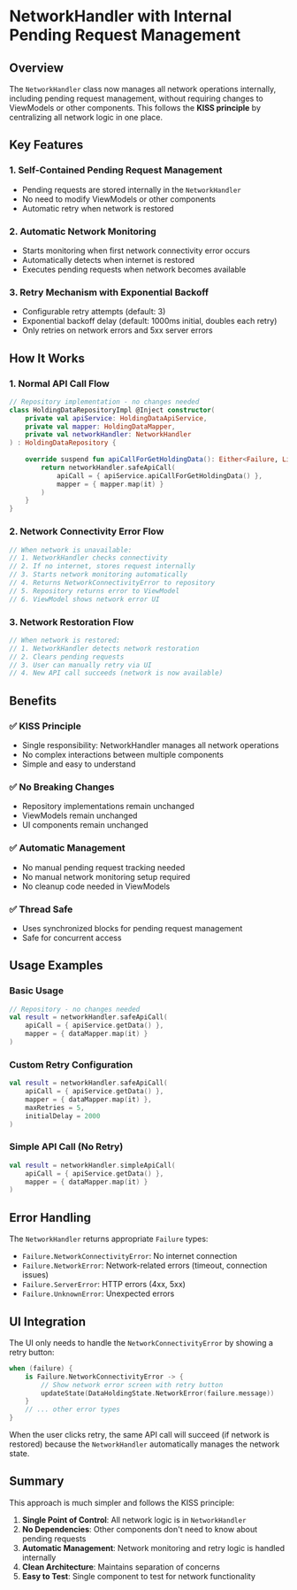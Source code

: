 # NetworkHandler with Internal Pending Request Management

## Overview

The `NetworkHandler` class now manages all network operations internally, including pending request management, without requiring changes to ViewModels or other components. This follows the **KISS principle** by centralizing all network logic in one place.

## Key Features

### 1. **Self-Contained Pending Request Management**
- Pending requests are stored internally in the `NetworkHandler`
- No need to modify ViewModels or other components
- Automatic retry when network is restored

### 2. **Automatic Network Monitoring**
- Starts monitoring when first network connectivity error occurs
- Automatically detects when internet is restored
- Executes pending requests when network becomes available

### 3. **Retry Mechanism with Exponential Backoff**
- Configurable retry attempts (default: 3)
- Exponential backoff delay (default: 1000ms initial, doubles each retry)
- Only retries on network errors and 5xx server errors

## How It Works

### 1. **Normal API Call Flow**
```kotlin
// Repository implementation - no changes needed
class HoldingDataRepositoryImpl @Inject constructor(
    private val apiService: HoldingDataApiService,
    private val mapper: HoldingDataMapper,
    private val networkHandler: NetworkHandler
) : HoldingDataRepository {
    
    override suspend fun apiCallForGetHoldingData(): Either<Failure, List<HoldingData?>> {
        return networkHandler.safeApiCall(
            apiCall = { apiService.apiCallForGetHoldingData() },
            mapper = { mapper.map(it) }
        )
    }
}
```

### 2. **Network Connectivity Error Flow**
```kotlin
// When network is unavailable:
// 1. NetworkHandler checks connectivity
// 2. If no internet, stores request internally
// 3. Starts network monitoring automatically
// 4. Returns NetworkConnectivityError to repository
// 5. Repository returns error to ViewModel
// 6. ViewModel shows network error UI
```

### 3. **Network Restoration Flow**
```kotlin
// When network is restored:
// 1. NetworkHandler detects network restoration
// 2. Clears pending requests
// 3. User can manually retry via UI
// 4. New API call succeeds (network is now available)
```

## Benefits

### ✅ **KISS Principle**
- Single responsibility: NetworkHandler manages all network operations
- No complex interactions between multiple components
- Simple and easy to understand

### ✅ **No Breaking Changes**
- Repository implementations remain unchanged
- ViewModels remain unchanged
- UI components remain unchanged

### ✅ **Automatic Management**
- No manual pending request tracking needed
- No manual network monitoring setup required
- No cleanup code needed in ViewModels

### ✅ **Thread Safe**
- Uses synchronized blocks for pending request management
- Safe for concurrent access

## Usage Examples

### Basic Usage
```kotlin
// Repository - no changes needed
val result = networkHandler.safeApiCall(
    apiCall = { apiService.getData() },
    mapper = { dataMapper.map(it) }
)
```

### Custom Retry Configuration
```kotlin
val result = networkHandler.safeApiCall(
    apiCall = { apiService.getData() },
    mapper = { dataMapper.map(it) },
    maxRetries = 5,
    initialDelay = 2000
)
```

### Simple API Call (No Retry)
```kotlin
val result = networkHandler.simpleApiCall(
    apiCall = { apiService.getData() },
    mapper = { dataMapper.map(it) }
)
```

## Error Handling

The `NetworkHandler` returns appropriate `Failure` types:

- `Failure.NetworkConnectivityError`: No internet connection
- `Failure.NetworkError`: Network-related errors (timeout, connection issues)
- `Failure.ServerError`: HTTP errors (4xx, 5xx)
- `Failure.UnknownError`: Unexpected errors

## UI Integration

The UI only needs to handle the `NetworkConnectivityError` by showing a retry button:

```kotlin
when (failure) {
    is Failure.NetworkConnectivityError -> {
        // Show network error screen with retry button
        updateState(DataHoldingState.NetworkError(failure.message))
    }
    // ... other error types
}
```

When the user clicks retry, the same API call will succeed (if network is restored) because the `NetworkHandler` automatically manages the network state.

## Summary

This approach is much simpler and follows the KISS principle:

1. **Single Point of Control**: All network logic is in `NetworkHandler`
2. **No Dependencies**: Other components don't need to know about pending requests
3. **Automatic Management**: Network monitoring and retry logic is handled internally
4. **Clean Architecture**: Maintains separation of concerns
5. **Easy to Test**: Single component to test for network functionality 